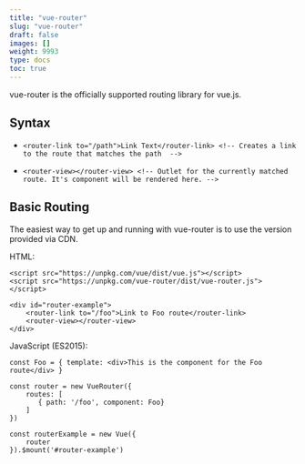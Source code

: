 ```yaml
---
title: "vue-router"
slug: "vue-router"
draft: false
images: []
weight: 9993
type: docs
toc: true
---
```


vue-router is the officially supported routing library for vue.js.

## Syntax
  - `<router-link to="/path">Link Text</router-link> <!-- Creates a link to the route that matches the path  -->`

  - `<router-view></router-view> <!-- Outlet for the currently matched route. It's component will be rendered here. -->`

## Basic Routing
The easiest way to get up and running with vue-router is to use the version provided via CDN.

HTML:

    <script src="https://unpkg.com/vue/dist/vue.js"></script>
    <script src="https://unpkg.com/vue-router/dist/vue-router.js"></script>

    <div id="router-example">
        <router-link to="/foo">Link to Foo route</router-link>
        <router-view></router-view>
    </div>

JavaScript (ES2015):

    const Foo = { template: <div>This is the component for the Foo route</div> }

    const router = new VueRouter({
        routes: [
           { path: '/foo', component: Foo}
        ]
    })

    const routerExample = new Vue({
        router
    }).$mount('#router-example')
    

